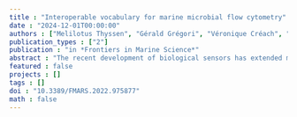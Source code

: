 ```yaml
---
title : "Interoperable vocabulary for marine microbial flow cytometry"
date : "2024-12-01T00:00:00"
authors : ["Melilotus Thyssen", "Gérald Grégori", "Véronique Créach", "Soumaya Lahbib", "Mathilde Dugenne", "Hedy M. Aardema", "Luis Felipe Artigas", "Bangqin Huang", "Aude Barani", "Laureen Beaugeard", "Amel Bellaaj-Zouari", "Alfred Beran", "Raffaella Casotti", "Yol Del Amo", "a", "Michel Denis", "George B.J. Dubelaar", "Sonja Endres", "Lumi Haraguchi", "Bengt Karlson", "Christophe Lambert", "Arnaud Louchart", "Dominique Marie", "Gwenaëlle Moncoiffé", "David Pecqueur", "François Ribalet", "Machteld Rijkeboer", "Tina Silovic", "Ricardo Silva", "Sophie Marro", "Heidi M. Sosik", "Marc Sourisseau", "Glen Tarran", "Nicolas Van Oostende", "Li Zhao", "Shan Zheng"]
publication_types : ["2"]
publication : "in *Frontiers in Marine Science*"
abstract : "The recent development of biological sensors has extended marine plankton studies from conducting laboratory bench work to in vivo and real-time observations. Flow cytometry (FCM) has shed new light on marine microorganisms since the 1980s through its single-cell approach and robust detection of the smallest cells. FCM records valuable optical properties of light scattering and fluorescence from cells passing in a single file in front of a narrow-collimated light source, recording tens of thousands of cells within a few minutes. Depending on the instrument settings, the sampling strategy, and the automation level, it resolves the spatial and temporal distribution of microbial marine prokaryotes and eukaryotes. Cells are usually classified and grouped on cytograms by experts and are still lacking standards, reducing data sharing capacities. Therefore, the need to make FCM data sets FAIR (Findability, Accessibility, Interoperability, and Reusability of digital assets) is becoming critical. In this paper, we present a consensus vocabulary for the 13 most common marine microbial groups observed with FCM using blue and red-light excitation. The authors designed a common layout on two-dimensional log-transformed cytograms reinforced by a decision tree that facilitates the characterization of groups. The proposed vocabulary aims at standardising data analysis and definitions, to promote harmonisation and comparison of data between users and instruments. This represents a much-needed step towards FAIRification of flow cytometric data collected in various marine environments."
featured : false
projects : []
tags : []
doi : "10.3389/FMARS.2022.975877"
math : false
---
```

